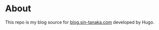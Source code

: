 # About

This repo is my blog source for [blog.sin-tanaka.com](https://blog.sin-tanaka.com/) developed by Hugo.

